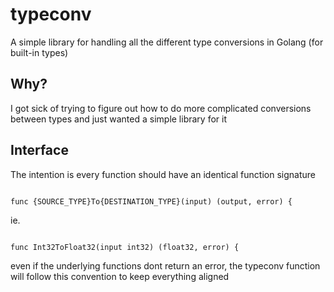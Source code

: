 # typeconv


A simple library for handling all the different type conversions in Golang (for built-in types)




## Why?

I got sick of trying to figure out how to do more complicated conversions between types and just wanted a simple library for it



## Interface


The intention is every function should have an identical function signature
```

func {SOURCE_TYPE}To{DESTINATION_TYPE}(input) (output, error) {

```

ie. 
```

func Int32ToFloat32(input int32) (float32, error) {

```

even if the underlying functions dont return an error, the typeconv function will follow this convention to keep everything aligned


